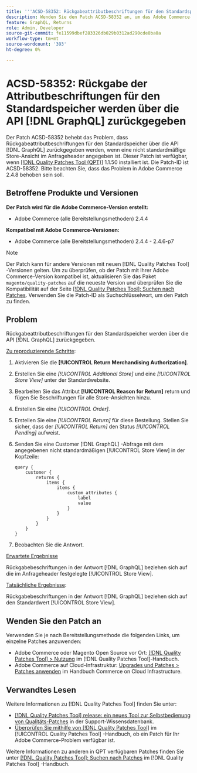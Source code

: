 ```yaml
---
title: '''ACSD-58352: Rückgabeattributbeschriftungen für den Standardspeicher werden über [!DNL GraphQL] API'' zurückgegeben.'
description: Wenden Sie den Patch ACSD-58352 an, um das Adobe Commerce-Problem zu beheben, bei dem Rückgabeattributbeschriftungen für den Standardspeicher über die API zurückgegeben werden, wenn eine nicht standardmäßige Store-Ansicht im Anfrageheader angegeben ist. [!DNL GraphQL]
feature: GraphQL, Returns
role: Admin, Developer
source-git-commit: fe11599dbef283326db029b0312ad290cde0ba0a
workflow-type: tm+mt
source-wordcount: '393'
ht-degree: 0%

---
```



# ACSD-58352: Rückgabe der Attributbeschriftungen für den Standardspeicher werden über die API [!DNL GraphQL] zurückgegeben

Der Patch ACSD-58352 behebt das Problem, dass Rückgabeattributbeschriftungen für den Standardspeicher über die API [!DNL GraphQL] zurückgegeben werden, wenn eine nicht standardmäßige Store-Ansicht im Anfrageheader angegeben ist. Dieser Patch ist verfügbar, wenn [[!DNL Quality Patches Tool (QPT)]](https://experienceleague.adobe.com/en/docs/commerce-knowledge-base/kb/announcements/commerce-announcements/magento-quality-patches-released-new-tool-to-self-serve-quality-patches) 1.1.50 installiert ist. Die Patch-ID ist ACSD-58352. Bitte beachten Sie, dass das Problem in Adobe Commerce 2.4.8 behoben sein soll.

## Betroffene Produkte und Versionen

**Der Patch wird für die Adobe Commerce-Version erstellt:**

* Adobe Commerce (alle Bereitstellungsmethoden) 2.4.4

**Kompatibel mit Adobe Commerce-Versionen:**

* Adobe Commerce (alle Bereitstellungsmethoden) 2.4.4 - 2.4.6-p7

>[!NOTE]
>
>Der Patch kann für andere Versionen mit neuen [!DNL Quality Patches Tool] -Versionen gelten. Um zu überprüfen, ob der Patch mit Ihrer Adobe Commerce-Version kompatibel ist, aktualisieren Sie das Paket `magento/quality-patches` auf die neueste Version und überprüfen Sie die Kompatibilität auf der Seite [[!DNL Quality Patches Tool]: Suchen nach Patches](https://experienceleague.adobe.com/tools/commerce-quality-patches/index.html). Verwenden Sie die Patch-ID als Suchschlüsselwort, um den Patch zu finden.

## Problem

Rückgabeattributbeschriftungen für den Standardspeicher werden über die API [!DNL GraphQL] zurückgegeben.

<u>Zu reproduzierende Schritte</u>:

1. Aktivieren Sie die **[!UICONTROL Return Merchandising Authorization]**.
1. Erstellen Sie eine *[!UICONTROL Additional Store]* und eine *[!UICONTROL Store View]* unter der Standardwebsite.
1. Bearbeiten Sie das Attribut **[!UICONTROL Reason for Return]** return und fügen Sie Beschriftungen für alle Store-Ansichten hinzu.
1. Erstellen Sie eine *[!UICONTROL Order]*.
1. Erstellen Sie eine *[!UICONTROL Return]* für diese Bestellung. Stellen Sie sicher, dass der *[!UICONTROL Return]* den Status *[!UICONTROL Pending]* aufweist.
1. Senden Sie eine Customer [!DNL GraphQL] -Abfrage mit dem angegebenen nicht standardmäßigen [!UICONTROL Store View] in der Kopfzeile:

   ```
   query {
       customer {
           returns {
               items {
                   items {
                       custom_attributes {
                           label
                           value
                       }
                   }
               }
           }
       }
   }
   ```

1. Beobachten Sie die Antwort.

<u>Erwartete Ergebnisse</u>

Rückgabebeschriftungen in der Antwort [!DNL GraphQL] beziehen sich auf die im Anfrageheader festgelegte [!UICONTROL Store View].

<u>Tatsächliche Ergebnisse</u>:

Rückgabebeschriftungen in der Antwort [!DNL GraphQL] beziehen sich auf den Standardwert [!UICONTROL Store View].

## Wenden Sie den Patch an

Verwenden Sie je nach Bereitstellungsmethode die folgenden Links, um einzelne Patches anzuwenden:

* Adobe Commerce oder Magento Open Source vor Ort: [[!DNL Quality Patches Tool] > Nutzung](/help/tools/quality-patches-tool/usage.md) im [!DNL Quality Patches Tool]-Handbuch.
* Adobe Commerce auf Cloud-Infrastruktur: [Upgrades und Patches > Patches anwenden](https://experienceleague.adobe.com/docs/commerce-cloud-service/user-guide/develop/upgrade/apply-patches.html) im Handbuch Commerce on Cloud Infrastructure.

## Verwandtes Lesen

Weitere Informationen zu [!DNL Quality Patches Tool] finden Sie unter:

* [[!DNL Quality Patches Tool] release: ein neues Tool zur Selbstbedienung von Qualitäts-Patches](https://experienceleague.adobe.com/en/docs/commerce-knowledge-base/kb/announcements/commerce-announcements/magento-quality-patches-released-new-tool-to-self-serve-quality-patches) in der Support-Wissensdatenbank.
* [Überprüfen Sie mithilfe von  [!DNL Quality Patches Tool]](/help/tools/quality-patches-tool/patches-available-in-qpt/check-patch-for-magento-issue-with-magento-quality-patches.md) im [!UICONTROL Quality Patches Tool] -Handbuch, ob ein Patch für Ihr Adobe Commerce-Problem verfügbar ist.


Weitere Informationen zu anderen in QPT verfügbaren Patches finden Sie unter [[!DNL Quality Patches Tool]: Suchen nach Patches](https://experienceleague.adobe.com/tools/commerce-quality-patches/index.html) im [!DNL Quality Patches Tool] -Handbuch.
